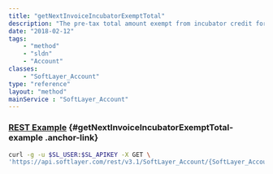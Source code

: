 ```yaml
---
title: "getNextInvoiceIncubatorExemptTotal"
description: "The pre-tax total amount exempt from incubator credit for the account's next invoice. This field is now deprecated and will soon be removed. Please update all references to instead use nextInvoiceTotalAmount"
date: "2018-02-12"
tags:
    - "method"
    - "sldn"
    - "Account"
classes:
    - "SoftLayer_Account"
type: "reference"
layout: "method"
mainService : "SoftLayer_Account"
---
```


### [REST Example](#getNextInvoiceIncubatorExemptTotal-example) <a href="/article/rest/"><i class="fas fa-question"></i></a> {#getNextInvoiceIncubatorExemptTotal-example .anchor-link} 
```bash
curl -g -u $SL_USER:$SL_APIKEY -X GET \
'https://api.softlayer.com/rest/v3.1/SoftLayer_Account/{SoftLayer_AccountID}/getNextInvoiceIncubatorExemptTotal'
```

